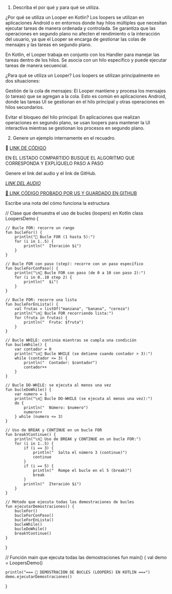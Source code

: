 1. Describa el por qué y para qué se utiliza.

¿Por qué se utiliza un Looper en Kotlin?
Los loopers se utilizan en aplicaciones Android o en entornos donde hay hilos múltiples que necesitan ejecutar tareas de manera ordenada y controlada. Se garantiza que las operaciones en segundo plano no afecten el rendimiento o la interacción del usuario, ya que el Looper se encarga de gestionar las colas de mensajes y las tareas en segundo plano.

En Kotlin, el Looper trabaja en conjunto con los Handler para manejar las tareas dentro de los hilos. Se asocia con un hilo específico y puede ejecutar tareas de manera secuencial.

¿Para qué se utiliza un Looper?
Los loopers se utilizan principalmente en dos situaciones:

Gestión de la cola de mensajes: El Looper mantiene y procesa los mensajes (o tareas) que se agregan a la cola. Esto es común en aplicaciones Android, donde las tareas UI se gestionan en el hilo principal y otras operaciones en hilos secundarios.

Evitar el bloqueo del hilo principal: En aplicaciones que realizan operaciones en segundo plano, se usan loopers para mantener la UI interactiva mientras se gestionan los procesos en segundo plano.

2. Genere un ejemplo internamente en el recuadro.

🔗 [LINK DE CÓDIGO](https://pl.kotl.in/-i749olvs)


EN EL LISTADO COMPARTIDO BUSQUE EL ALGORITMO QUE CORRESPONDA Y EXPLÍQUELO PASO A PASO

Genere el link del audio y el link de GitHub.

[*LINK DEL AUDIO*](https://github.com/Lastshaw0724/Tarjetas-kotlin-/blob/main/LOOPERS/LOOPERS.mp3)

[🔗 LINK CÓDIGO PROBADO POR US Y GUARDADO EN GITHUB](https://github.com/Lastshaw0724/Tarjetas-kotlin-/blob/main/LOOPERS/Captura%20de%20pantalla%202025-05-05%20162025.png)

Escribe una nota del cómo funciona la estructura

// Clase que demuestra el uso de bucles (loopers) en Kotlin
class LoopersDemo {

    // Bucle FOR: recorre un rango
    fun bucleFor() {
        println("🔹 Bucle FOR (1 hasta 5):")
        for (i in 1..5) {
            println("  Iteración $i")
        }
    }

    // Bucle FOR con paso (step): recorre con un paso específico
    fun bucleForConPaso() {
        println("\n🔹 Bucle FOR con paso (de 0 a 10 con paso 2):")
        for (i in 0..10 step 2) {
            println("  $i")
        }
    }

    // Bucle FOR: recorre una lista
    fun bucleForEnLista() {
        val frutas = listOf("manzana", "banana", "cereza")
        println("\n🔹 Bucle FOR recorriendo lista:")
        for (fruta in frutas) {
            println("  Fruta: $fruta")
        }
    }

    // Bucle WHILE: continúa mientras se cumpla una condición
    fun bucleWhile() {
        var contador = 0
        println("\n🔹 Bucle WHILE (se detiene cuando contador > 3):")
        while (contador <= 3) {
            println("  Contador: $contador")
            contador++
        }
    }

    // Bucle DO-WHILE: se ejecuta al menos una vez
    fun bucleDoWhile() {
        var numero = 1
        println("\n🔹 Bucle DO-WHILE (se ejecuta al menos una vez):")
        do {
            println("  Número: $numero")
            numero++
        } while (numero <= 3)
    }

    // Uso de BREAK y CONTINUE en un bucle FOR
    fun breakYContinue() {
        println("\n🔹 Uso de BREAK y CONTINUE en un bucle FOR:")
        for (i in 1..5) {
            if (i == 3) {
                println("  Salta el número 3 (continue)")
                continue
            }
            if (i == 5) {
                println("  Rompe el bucle en el 5 (break)")
                break
            }
            println("  Iteración $i")
        }
    }

    // Método que ejecuta todas las demostraciones de bucles
    fun ejecutarDemostraciones() {
        bucleFor()
        bucleForConPaso()
        bucleForEnLista()
        bucleWhile()
        bucleDoWhile()
        breakYContinue()
    }
}

// Función main que ejecuta todas las demostraciones
fun main() {
    val demo = LoopersDemo()

    println("=== 🔄 DEMOSTRACIÓN DE BUCLES (LOOPERS) EN KOTLIN ===")
    demo.ejecutarDemostraciones()
}
